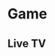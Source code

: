 <script setup>
import { ref } from 'vue';
import NavContainer from '../components/NavContainer.vue';
import newsData from '../assets/entertainment/live-tv.json';

const data = ref(newsData);
</script>

# Game

## Live TV

<NavContainer :data="data.liveTv"/>
